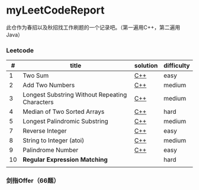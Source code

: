 # myLeetCodeReport
此仓作为春招以及秋招找工作刷题的一个记录吧。（第一遍用C++，第二遍用Java）

### Leetcode

| #    | title                                          | solution                                                     | difficulty |
| ---- | ---------------------------------------------- | ------------------------------------------------------------ | ---------- |
| 1    | Two Sum                                        | [C++](<https://github.com/harris0704/myLeetCodeReport/blob/master/LC1~10/1%20Two%20Sum.md>) | easy       |
| 2    | Add Two Numbers                                | [C++](<https://github.com/harris0704/myLeetCodeReport/blob/master/LC1~10/2%20Add%20Two%20Numbers.md>) | medium     |
| 3    | Longest Substring Without Repeating Characters | [C++](<https://github.com/harris0704/myLeetCodeReport/blob/master/LC1~10/3%20Longest%20Substring%20Without%20Repeating%20Characters.md>) | medium     |
| 4    | Median of Two Sorted Arrays                    | [C++](<https://github.com/harris0704/myLeetCodeReport/blob/master/LC1~10/4%20Median%20of%20Two%20Sorted%20Arrays.md>) | hard       |
| 5    | Longest Palindromic Substring                  | [C++](<https://github.com/harris0704/myLeetCodeReport/blob/master/LC1~10/5%20Longest%20Palindromic%20Substring.md>) | medium     |
| 7    | Reverse Integer                                | [C++](<https://github.com/harris0704/myLeetCodeReport/blob/master/LC1~10/7%20Reverse%20Integer.md>) | easy       |
| 8    | String to Integer (atoi)                       | [C++](<https://github.com/harris0704/myLeetCodeReport/blob/master/LC1~10/8%20String%20to%20Integer.md>) | medium     |
| 9    | Palindrome Number                              | [C++](<https://github.com/harris0704/myLeetCodeReport/blob/master/LC1~10/9%20Palindrome%20Number.md>) | easy       |
| 10   | **Regular Expression Matching**                |                                                              | hard       |
|      |                                                |                                                              |            |

### 剑指Offer（66题）

